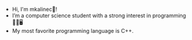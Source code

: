 - Hi, I'm mkalinec👋!
- I’m a computer science student with a strong interest in programming 👨‍💻🖥
- My most favorite programming language is C++.
